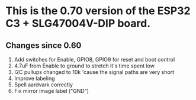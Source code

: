 # This is the 0.70 version of the ESP32 C3 + SLG47004V-DIP board.

## Changes since 0.60
1. Add switches for Enable, GPIO8, GPIO9 for reset and boot control
2. 4.7uF from Enable to ground to stretch it's time spent low
3. I2C pullups changed to 10k 'cause the signal paths are very short
4. Improve labeling
5. Spell aardvark correctly
6. Fix mirror image label ("GND")

